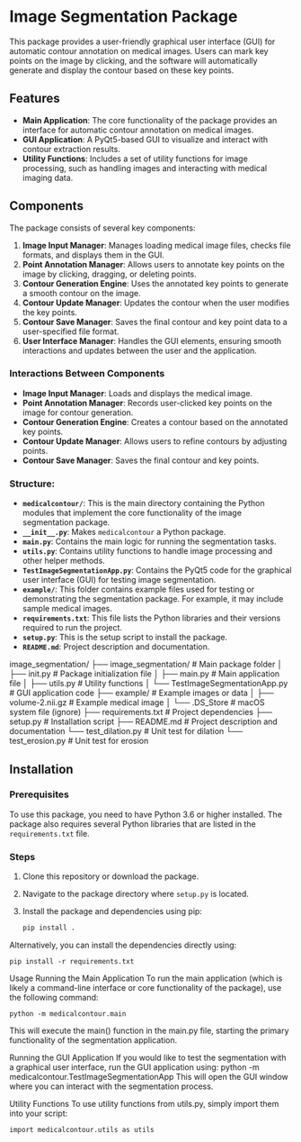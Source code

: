 
# Image Segmentation Package

This package provides a user-friendly graphical user interface (GUI) for automatic contour annotation on medical images. Users can mark key points on the image by clicking, and the software will automatically generate and display the contour based on these key points.

## Features

- **Main Application**: The core functionality of the package provides an interface for automatic contour annotation on medical images.
- **GUI Application**: A PyQt5-based GUI to visualize and interact with contour extraction results.
- **Utility Functions**: Includes a set of utility functions for image processing, such as handling images and interacting with medical imaging data.

## Components

The package consists of several key components:

1. **Image Input Manager**: Manages loading medical image files, checks file formats, and displays them in the GUI.
2. **Point Annotation Manager**: Allows users to annotate key points on the image by clicking, dragging, or deleting points.
3. **Contour Generation Engine**: Uses the annotated key points to generate a smooth contour on the image.
4. **Contour Update Manager**: Updates the contour when the user modifies the key points.
5. **Contour Save Manager**: Saves the final contour and key point data to a user-specified file format.
6. **User Interface Manager**: Handles the GUI elements, ensuring smooth interactions and updates between the user and the application.

### Interactions Between Components

- **Image Input Manager**: Loads and displays the medical image.
- **Point Annotation Manager**: Records user-clicked key points on the image for contour generation.
- **Contour Generation Engine**: Creates a contour based on the annotated key points.
- **Contour Update Manager**: Allows users to refine contours by adjusting points.
- **Contour Save Manager**: Saves the final contour and key points.


### Structure:
- **`medicalcontour/`**: This is the main directory containing the Python modules that implement the core functionality of the image segmentation package.
- **`__init__.py`**: Makes `medicalcontour` a Python package.
- **`main.py`**: Contains the main logic for running the segmentation tasks.
- **`utils.py`**: Contains utility functions to handle image processing and other helper methods.
- **`TestImageSegmentationApp.py`**: Contains the PyQt5 code for the graphical user interface (GUI) for testing image segmentation.
- **`example/`**: This folder contains example files used for testing or demonstrating the segmentation package. For example, it may include sample medical images.
- **`requirements.txt`**: This file lists the Python libraries and their versions required to run the project.
- **`setup.py`**: This is the setup script to install the package.
- **`README.md`**: Project description and documentation.

image_segmentation/ ├── image_segmentation/ # Main package folder │ ├── init.py # Package initialization file │ ├── main.py # Main application file │ ├── utils.py # Utility functions │ └── TestImageSegmentationApp.py # GUI application code ├── example/ # Example images or data │ ├── volume-2.nii.gz # Example medical image │ └── .DS_Store # macOS system file (ignore) ├── requirements.txt # Project dependencies ├── setup.py # Installation script ├── README.md # Project description and documentation └── test_dilation.py # Unit test for dilation └── test_erosion.py # Unit test for erosion


## Installation

### Prerequisites

To use this package, you need to have Python 3.6 or higher installed. The package also requires several Python libraries that are listed in the `requirements.txt` file.

### Steps

1. Clone this repository or download the package.
2. Navigate to the package directory where `setup.py` is located.
3. Install the package and dependencies using pip:

   ```bash
   pip install .


Alternatively, you can install the dependencies directly using:
    
    pip install -r requirements.txt

Usage
Running the Main Application
To run the main application (which is likely a command-line interface or core functionality of the package), use the following command:

    python -m medicalcontour.main

This will execute the main() function in the main.py file, starting the primary functionality of the segmentation application.

Running the GUI Application
If you would like to test the segmentation with a graphical user interface, run the GUI application using:
    python -m medicalcontour.TestImageSegmentationApp
This will open the GUI window where you can interact with the segmentation process.

Utility Functions
To use utility functions from utils.py, simply import them into your script:

    import medicalcontour.utils as utils


